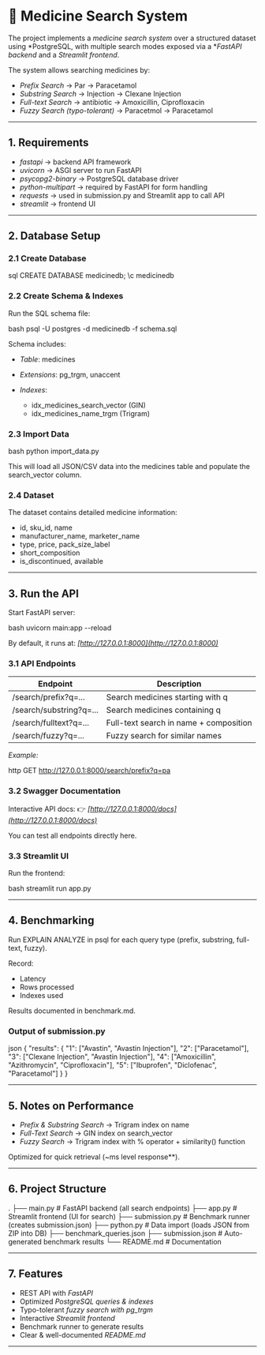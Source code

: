 # 💊 Medicine Search System

The project implements a *medicine search system* over a structured dataset using *PostgreSQL, with multiple search modes exposed via a **FastAPI backend* and a *Streamlit frontend*.

The system allows searching medicines by:

* *Prefix Search* → Par → Paracetamol
* *Substring Search* → Injection → Clexane Injection
* *Full-text Search* → antibiotic → Amoxicillin, Ciprofloxacin
* *Fuzzy Search (typo-tolerant)* → Paracetmol → Paracetamol

---

## 1. Requirements

* *fastapi* → backend API framework
* *uvicorn* → ASGI server to run FastAPI
* *psycopg2-binary* → PostgreSQL database driver
* *python-multipart* → required by FastAPI for form handling
* *requests* → used in submission.py and Streamlit app to call API
* *streamlit* → frontend UI

---

## 2. Database Setup

### 2.1 Create Database

sql
CREATE DATABASE medicinedb;
\c medicinedb


### 2.2 Create Schema & Indexes

Run the SQL schema file:

bash
psql -U postgres -d medicinedb -f schema.sql


Schema includes:

* *Table*: medicines
* *Extensions*: pg_trgm, unaccent
* *Indexes*:

  * idx_medicines_search_vector (GIN)
  * idx_medicines_name_trgm (Trigram)

### 2.3 Import Data

bash
python import_data.py


This will load all JSON/CSV data into the medicines table and populate the search_vector column.

### 2.4 Dataset

The dataset contains detailed medicine information:

* id, sku_id, name
* manufacturer_name, marketer_name
* type, price, pack_size_label
* short_composition
* is_discontinued, available

---

## 3. Run the API

Start FastAPI server:

bash
uvicorn main:app --reload


By default, it runs at: *[http://127.0.0.1:8000](http://127.0.0.1:8000)*

### 3.1 API Endpoints

| Endpoint                  | Description                            |
| ------------------------- | -------------------------------------- |
| /search/prefix?q=...    | Search medicines starting with q     |
| /search/substring?q=... | Search medicines containing q        |
| /search/fulltext?q=...  | Full-text search in name + composition |
| /search/fuzzy?q=...     | Fuzzy search for similar names         |

*Example:*

http
GET http://127.0.0.1:8000/search/prefix?q=pa


### 3.2 Swagger Documentation

Interactive API docs:
👉 *[http://127.0.0.1:8000/docs](http://127.0.0.1:8000/docs)*

You can test all endpoints directly here.

### 3.3 Streamlit UI

Run the frontend:

bash
streamlit run app.py


---

## 4. Benchmarking

Run EXPLAIN ANALYZE in psql for each query type (prefix, substring, full-text, fuzzy).

Record:

* Latency
* Rows processed
* Indexes used

Results documented in benchmark.md.

### Output of submission.py

json
{
  "results": {
    "1": ["Avastin", "Avastin Injection"],
    "2": ["Paracetamol"],
    "3": ["Clexane Injection", "Avastin Injection"],
    "4": ["Amoxicillin", "Azithromycin", "Ciprofloxacin"],
    "5": ["Ibuprofen", "Diclofenac", "Paracetamol"]
  }
}


---

## 5. Notes on Performance

* *Prefix & Substring Search* → Trigram index on name
* *Full-Text Search* → GIN index on search_vector
* *Fuzzy Search* → Trigram index with % operator + similarity() function

Optimized for quick retrieval (~ms level response**).

---

## 6. Project Structure


.
├── main.py               # FastAPI backend (all search endpoints)
├── app.py                # Streamlit frontend (UI for search)
├── submission.py         # Benchmark runner (creates submission.json)
├── python.py             # Data import (loads JSON from ZIP into DB)
├── benchmark_queries.json
├── submission.json       # Auto-generated benchmark results
└── README.md             # Documentation


---

## 7. Features

* REST API with *FastAPI*
* Optimized *PostgreSQL queries & indexes*
* Typo-tolerant *fuzzy search with pg_trgm*
* Interactive *Streamlit frontend*
* Benchmark runner to generate results
* Clear & well-documented *README.md*

---
